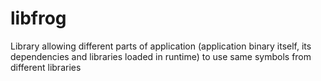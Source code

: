 # libfrog
Library allowing different parts of application (application binary itself, its dependencies and libraries loaded in runtime) to use same symbols from different libraries
